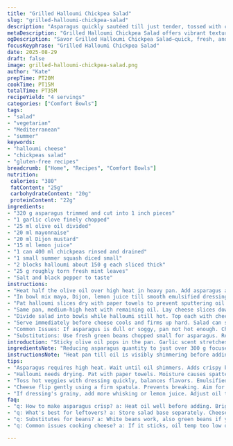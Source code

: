 ```yaml
---
title: "Grilled Halloumi Chickpea Salad"
slug: "grilled-halloumi-chickpea-salad"
description: "Asparagus quickly sautéed till just tender, tossed with chickpeas and diced summer squash, dressed in tangy Dijon-mayo-citrus mix. Thick halloumi slices charred to crusty edges sealing creamy interior. Fresh torn mint swaps basil adding cooling punch; zucchini replaces courgette enhancing texture. Garlic in oil softens under high heat releasing aroma but doesn’t brown to avoid bitterness. Key to balance is warm salad meeting hot grilled cheese—textures contrast, flavors snap. Uses chickpeas drained but not dried out, coating them lightly keeps flavor punch. Quick prep, fast cook, total about 35 minutes, serves 4 eager bowls. No nuts, gluten-free, vegetarian."
metaDescription: "Grilled Halloumi Chickpea Salad offers vibrant textures and flavors for a quick, nutritious summer meal that’s gluten-free and vegetarian."
ogDescription: "Savor Grilled Halloumi Chickpea Salad—quick, fresh, and a perfect blend of textures with a zesty dressing that elevates ordinary summer produce."
focusKeyphrase: "Grilled Halloumi Chickpea Salad"
date: 2025-08-29
draft: false
image: grilled-halloumi-chickpea-salad.png
author: "Kate"
prepTime: PT20M
cookTime: PT15M
totalTime: PT35M
recipeYield: "4 servings"
categories: ["Comfort Bowls"]
tags:
- "salad"
- "vegetarian"
- "Mediterranean"
- "summer"
keywords:
- "halloumi cheese"
- "chickpeas salad"
- "gluten-free recipes"
breadcrumb: ["Home", "Recipes", "Comfort Bowls"]
nutrition: 
 calories: "380"
 fatContent: "25g"
 carbohydrateContent: "20g"
 proteinContent: "22g"
ingredients:
- "320 g asparagus trimmed and cut into 1 inch pieces"
- "1 garlic clove finely chopped"
- "25 ml olive oil divided"
- "20 ml mayonnaise"
- "20 ml Dijon mustard"
- "15 ml lemon juice"
- "1 can 400 ml chickpeas rinsed and drained"
- "1 small summer squash diced small"
- "2 blocks halloumi about 150 g each sliced thick"
- "25 g roughly torn fresh mint leaves"
- "Salt and black pepper to taste"
instructions:
- "Heat half the olive oil over high heat in heavy pan. Add asparagus and garlic. Stir constantly, listen for sizzling. Softening but still with bite means asparagus shines—avoid overcooking; you want some snap. Season with salt, pepper while cooking. Remove from heat once bright green and tender-crisp."
- "In bowl mix mayo, Dijon, lemon juice till smooth emulsified dressing forms. Immediately toss in warm asparagus, chickpeas, diced summer squash. Salt and pepper to balance acidity. Reserve dressing notes; it’s the glue holding flavors. Keep salad room temp, don’t refrigerate or flavors dull."
- "Pat halloumi slices dry with paper towels to prevent sputtering oil. The moisture is enemy number one in pan-frying cheese."
- "Same pan, medium-high heat with remaining oil. Lay cheese slices down. Watch for golden crust forming, about 2 minutes per side. Flip carefully with spatula; cheese should feel firm, color deep amber. Pull off when crust forms but centers still tender–goal is textural contrast."
- "Divide salad into bowls while halloumi still hot. Top each with cheese slices. Scatter fresh mint over all—mint cuts richness, adds bright herbal note."
- "Serve immediately before cheese cools and firms up hard. Salad can sit but cheese loses charm cold."
- "Common Issues: If asparagus is dull or soggy, pan not hot enough. Cheese sticking? Oil temp too low or slices too wet. If mayo dressing is grainy, whisk longer or add splash more lemon for balance."
- "Substitutions: Use fresh green beans chopped small for asparagus. Replace chickpeas with cooked white beans for creamier texture. Swap halloumi for firm tofu pressed and marinated if vegan."
introduction: "Sticky olive oil pops in the pan. Garlic scent stretches air instantly—don’t let it brown to bitter notes. Cut asparagus small, toss hot and fast—keeps snap. Chickpeas sturdy, holding weight, bash them a bit for taste release. Mayo mustard combo brightens with lemon zing—balances richness from halloumi. Cheese sizzles, puffs edges to brown crisp. Mint tears down bitterness with cooling lift. Textures fight for attention—crisp veggies, creamy beans, salty firm cheese. Don’t refrigerate salad or cheese—cold dulls sharpness. Simple summer produce meets salty Mediterranean punch, ready fast enough for lunch or quick dinner fix. No fancy tricks needed, just timing and attention to pan temperature."
ingredientsNote: "Reducing asparagus quantity to just over 300 g focuses flavor and matches chickpea volume better. Using summer squash instead of courgette adds a firmer bite and subtle nuttiness. Mint replaces basil to freshen herb profile with cool aromas complementing warm dressing. Halloumi portion lowered slightly keeps calories balanced while still providing rich salty hit. Garlic finely minced releases aroma without burning. Mayonnaise and Dijon mustard quantities adjusted up marginally for thicker dressing consistency which clings better. Olive oil split evenly for sauté and cheese frying avoids flavor overload. Draining chickpeas well but not drying retains moisture preventing gritty texture in salad."
instructionsNote: "Heat pan till oil is visibly shimmering before adding asparagus—critical, or they steam instead of sear turning mushy. High heat critical here but watch garlic carefully—it browns in seconds. Toss asparagus as soon as it softens around edges—interior should still resist bite. Dressing first—whisk well till emulsified; add veggies while hot so flavors meld but don’t overdress or it turns soggy. Pat dry halloumi completely—moisture causes oil to splatter and cheese won’t brown properly. Lower heat slightly for cheese frying to avoid burning outside while keeping center soft. Flip using firm spatula to prevent slices breaking. Serve salad first; top cheese just before serving so contrast holds. Don’t skip fresh herbs—they lift and brighten every forkful."
tips:
- "Asparagus requires high heat. Wait until oil shimmers. Adds crispy bite. Don't overcook; bright green's crucial. Season as it cooks."
- "Halloumi needs drying. Pat with paper towels. Moisture causes spatters and won't brown nicely. Aim for golden crust without burning."
- "Toss hot veggies with dressing quickly, balances flavors. Emulsified dressing persists better. Avoid soggy salad; keep it warm, no fridge."
- "Cheese flip gently using a firm spatula. Prevents breaking. Aim for deep amber but soft center. Texture contrast is key."
- "If dressing's grainy, add more whisking or lemon juice. Adjust oil temp for frying. Too low means sticking, not browning."
faq:
- "q: How to make asparagus crisp? a: Heat oil well before adding. Bright green means good. Snap is essential. Watch garlic closely."
- "q: What's best for leftovers? a: Store salad base separately. Cheese can harden in fridge. Best enjoyed fresh. Reheat cheese gently."
- "q: Substitutes for beans? a: White beans work, also green beans if you want that crunch. Tofu if vegan, add marinade for flavor."
- "q: Common issues cooking cheese? a: If it sticks, oil temp too low or slices wet. Moisture means no browning. Pat dry first."

---
```


